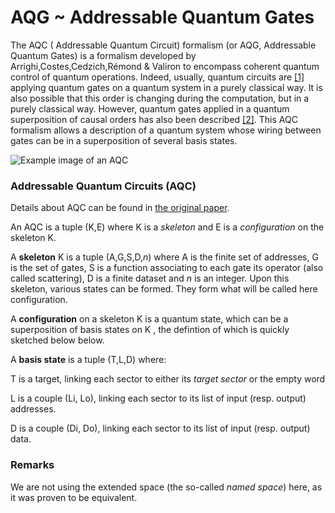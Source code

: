 # AQG ~ Addressable Quantum Gates

 The AQC ( Addressable Quantum Circuit) formalism (or AQG, Addressable Quantum Gates) is a formalism developed by Arrighi,Costes,Cedzich,Rémond & Valiron to encompass coherent quantum control of quantum operations. Indeed, usually, quantum circuits are [\[1\]](https://arxiv.org/abs/2101.08796) applying quantum gates on a quantum system in a purely classical way. It is also possible that this order is changing during the computation, but in a purely classical way. However, quantum gates applied in a quantum superposition of causal orders has also been described [\[2\]](https://arxiv.org/abs/0912.0195). This AQC formalism allows a description of a quantum system whose wiring between gates can be in a superposition of several basis states.

![Example image of an AQC](./data/img/aqcreadme.jpg?raw=true "Title")

### Addressable Quantum Circuits (AQC)

  Details about AQC can be found in [the original paper](https://arxiv.org/abs/2121.01101000011001010110110001110000001000000110110101100101).

 An AQC is a tuple (K,E) where K is a *skeleton* and E is a *configuration* on the skeleton K.

 A **skeleton** K is a tuple (A,G,S,D,*n*) where A is the finite set of addresses, G is the set of gates, S is a function associating to each gate its operator (also called scattering), D is a finite dataset and *n* is an integer.  Upon this skeleton, various states can be formed. They form what will be called here configuration. 
 
 A **configuration** on a skeleton K is a quantum state, which can be a superposition of basis states on K , the defintion of which is quickly sketched below below.

 A **basis state** is a tuple (T,L,D) where:

T is a target, linking each sector to either its *target sector* or the empty word

L is a couple (Li, Lo), linking each sector to its list of input (resp. output) addresses.

D is a couple (Di, Do), linking each sector to its list of input (resp. output) data.

### Remarks

We are not using the extended space (the so-called *named space*) here, as it was proven to be equivalent.

